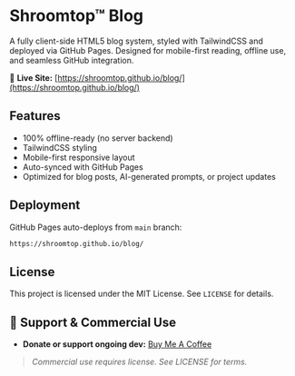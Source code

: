 # Shroomtop™ Blog

A fully client-side HTML5 blog system, styled with TailwindCSS and deployed via GitHub Pages. Designed for mobile-first reading, offline use, and seamless GitHub integration.

📍 **Live Site:** [https://shroomtop.github.io/blog/](https://shroomtop.github.io/blog/)

## Features

- 100% offline-ready (no server backend)
- TailwindCSS styling
- Mobile-first responsive layout
- Auto-synced with GitHub Pages
- Optimized for blog posts, AI-generated prompts, or project updates

## Deployment

GitHub Pages auto-deploys from `main` branch:
```bash
https://shroomtop.github.io/blog/
```

## License

This project is licensed under the MIT License. See `LICENSE` for details.

<!-- SHROOMTOP420-MONETIZATION-BLOCK-START -->
## 🚀 Support & Commercial Use

- **Donate or support ongoing dev:** [Buy Me A Coffee](https://buymeacoffee.com/shroomtop420)

> *Commercial use requires license. See LICENSE for terms.*
<!-- SHROOMTOP420-MONETIZATION-BLOCK-END -->
